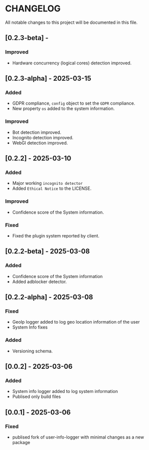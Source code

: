 # CHANGELOG

All notable changes to this project will be documented in this file.
## [0.2.3-beta] - 
### Improved
- Hardware concurrency (logical cores) detection improved.

## [0.2.3-alpha] - 2025-03-15
### Added
- GDPR compliance, `config` object to set the `GDPR` compliance.
- New property `os` added to the system information.
### Improved
- Bot detection improved.
- Incognito detection improved.
- WebGl detection improved.

## [0.2.2] - 2025-03-10
### Added
- Major working `incognito detector`
- Added `Ethical Notice` to the LICENSE. 
### Improved
- Confidence score of the System information.
### Fixed
- Fixed the plugin system reported by client.

## [0.2.2-beta] - 2025-03-08
### Added 
- Confidence score of the System information
- Added adblocker detector.

## [0.2.2-alpha] - 2025-03-08
### Fixed
- GeoIp logger added to log geo location information of the user
- System Info fixes

### Added
- Versioning schema.

## [0.0.2] - 2025-03-06
### Added
- System info logger added to log system information 
- Publised only build files

## [0.0.1] - 2025-03-06
### Fixed
- publised fork of user-info-logger with minimal changes as a new package
